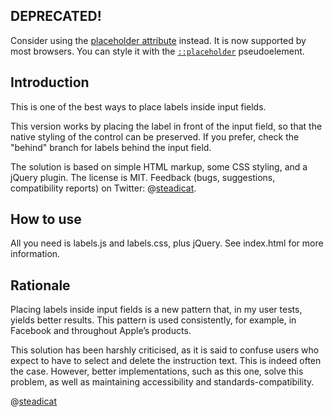 ## DEPRECATED!

Consider using the [placeholder attribute](http://caniuse.com/#search=placeholder%20attribute) instead. It is now supported by most browsers. You can style it with the [`::placeholder`](http://caniuse.com/#search=%3A%3Aplaceholder) pseudoelement.

## Introduction

This is one of the best ways to place labels inside input fields.

This version works by placing the label in front of the input field, so that the native styling of the control can be preserved. If you prefer, check the "behind" branch for labels behind the input field.

The solution is based on simple HTML markup, some CSS styling, and a jQuery plugin. The license is MIT. Feedback (bugs, suggestions, compatibility reports) on Twitter: @[steadicat](http://twitter.com/steadicat).

## How to use

All you need is labels.js and labels.css, plus jQuery. See index.html for more information.

## Rationale

Placing labels inside input fields is a new pattern that, in my user tests, yields better results. This pattern is used consistently, for example, in Facebook and throughout Apple’s products.

This solution has been harshly criticised, as it is said to confuse users who expect to have to select and delete the instruction text. This is indeed often the case. However, better implementations, such as this one, solve this problem, as well as maintaining accessibility and standards-compatibility.

@[steadicat](http://twitter.com/steadicat)

